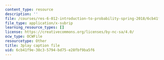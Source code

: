 ```yaml
---
content_type: resource
description: ''
file: /courses/res-6-012-introduction-to-probability-spring-2018/6cb41f9e38c35794bd75e28fbf9ba5f6_ozbtgvLKAqE.vtt
file_type: application/x-subrip
learning_resource_types: []
license: https://creativecommons.org/licenses/by-nc-sa/4.0/
ocw_type: OCWFile
resourcetype: Other
title: 3play caption file
uid: 6cb41f9e-38c3-5794-bd75-e28fbf9ba5f6
---
```

